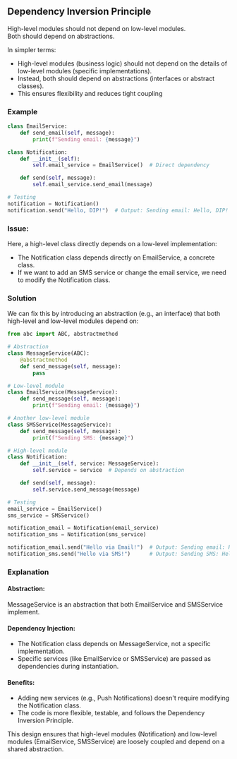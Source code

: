 ## Dependency Inversion Principle
High-level modules should not depend on low-level modules. \
Both should depend on abstractions.

In simpler terms:

- High-level modules (business logic) should not depend on the details of low-level modules (specific implementations).
- Instead, both should depend on abstractions (interfaces or abstract classes).
- This ensures flexibility and reduces tight coupling

### Example
```python
class EmailService:
    def send_email(self, message):
        print(f"Sending email: {message}")

class Notification:
    def __init__(self):
        self.email_service = EmailService()  # Direct dependency

    def send(self, message):
        self.email_service.send_email(message)

# Testing
notification = Notification()
notification.send("Hello, DIP!")  # Output: Sending email: Hello, DIP!
```

### Issue:
Here, a high-level class directly depends on a low-level implementation:
- The Notification class depends directly on EmailService, a concrete class.
- If we want to add an SMS service or change the email service, we need to modify the Notification class.

### Solution
We can fix this by introducing an abstraction (e.g., an interface) that both high-level and low-level modules depend on:

```python
from abc import ABC, abstractmethod

# Abstraction
class MessageService(ABC):
    @abstractmethod
    def send_message(self, message):
        pass

# Low-level module
class EmailService(MessageService):
    def send_message(self, message):
        print(f"Sending email: {message}")

# Another low-level module
class SMSService(MessageService):
    def send_message(self, message):
        print(f"Sending SMS: {message}")

# High-level module
class Notification:
    def __init__(self, service: MessageService):
        self.service = service  # Depends on abstraction

    def send(self, message):
        self.service.send_message(message)

# Testing
email_service = EmailService()
sms_service = SMSService()

notification_email = Notification(email_service)
notification_sms = Notification(sms_service)

notification_email.send("Hello via Email!")  # Output: Sending email: Hello via Email!
notification_sms.send("Hello via SMS!")      # Output: Sending SMS: Hello via SMS!

```

### Explanation
#### Abstraction:

MessageService is an abstraction that both EmailService and SMSService implement.

#### Dependency Injection:

- The Notification class depends on MessageService, not a specific implementation.
- Specific services (like EmailService or SMSService) are passed as dependencies during instantiation.

#### Benefits:

- Adding new services (e.g., Push Notifications) doesn't require modifying the 
Notification class.
- The code is more flexible, testable, and follows the Dependency Inversion Principle.

This design ensures that high-level modules (Notification) and low-level modules (EmailService, SMSService) are loosely coupled and depend on a shared abstraction.